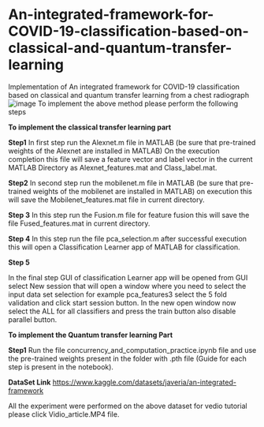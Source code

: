 # An-integrated-framework-for-COVID-19-classification-based-on-classical-and-quantum-transfer-learning
Implementation of An integrated framework for COVID-19 classification based on classical and quantum transfer learning from a chest radiograph
![image](https://github.com/user-attachments/assets/c50bb09b-1378-4dd6-ba8e-ef5dd6aa70fc)
To implement the above method please perform the following steps

**To implement the classical transfer learning part**

**Step1**
In first step run the Alexnet.m file in MATLAB (be sure that pre-trained weights of the Alexnet are installed in MATLAB)
On the execution completion this file will save a feature vector and label vector in the current MATLAB Directory as Alexnet_features.mat and Class_label.mat.

**Step2**
In second step run the mobilenet.m file in MATLAB (be sure that pre-trained weights of the mobilenet are installed in MATLAB) on execution this will save the Mobilenet_features.mat file in current directory.

**Step 3**
In this step run the Fusion.m file for feature fusion this will save the file Fused_features.mat in current directory.

**Step 4**
In this step run the file pca_selection.m after successful execution this will open a Classification Learner app of MATLAB for classification.

**Step 5**

In the final step GUI of classification Learner app will be opened from GUI select New session that will open a window where you need to select the input data set selection for example pca_features3 select the 5 fold validation and click start session button. In the new open window now select the ALL for all classifiers and press the train button also disable parallel button.

**To implement the Quantum transfer learning Part**

**Step1**
Run the file concurrency_and_computation_practice.ipynb file and use the pre-trained weights present in the folder with .pth file (Guide for each step is present in the notebook).

**DataSet Link**
https://www.kaggle.com/datasets/javeria/an-integrated-framework

All the experiment were performed on the above dataset for vedio tutorial please click Vidio_article.MP4 file.
